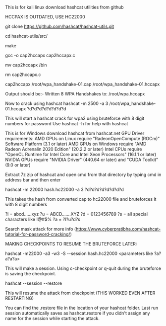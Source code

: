 This is for kali linux
download hashcat utilities from github

HCCPAX IS OUTDATED, USE HC22000

git clone https://github.com/hashcat/hashcat-utils.git

cd hashcat-utils/src/

make

gcc -o cap2hccapx cap2hccapx.c

mv cap2hccapx /bin

rm cap2hccapx.c

cap2hccapx /root/wpa_handshake-01.cap /root/wpa_handshake-01.hccapx

Output should be:-
Written 8 WPA Handshakes to: /root/wpa.hccapx

Now to crack using hashcat
hashcat -m 2500 -a 3 /root/wpa_handshake-01.hccapx ?d?d?d?d?d?d?d?d

This will start a hashcat crack for wpa2 using bruteforce with 8 digit numbers for password
Use hashcat -h for help with hashcat


This is for Windows
download hashcat from hashcat.net
GPU Driver requirements:
AMD GPUs on Linux require "RadeonOpenCompute (ROCm)" Software Platform (3.1 or later)
AMD GPUs on Windows require "AMD Radeon Adrenalin 2020 Edition" (20.2.2 or later)
Intel CPUs require "OpenCL Runtime for Intel Core and Intel Xeon Processors" (16.1.1 or later)
NVIDIA GPUs require "NVIDIA Driver" (440.64 or later) and "CUDA Toolkit" (9.0 or later)

Extract 7z zip of hashcat and open cmd from that directory by typing cmd in address bar and then enter

hashcat -m 22000 hash.hc22000 -a 3 ?d?d?d?d?d?d?d?d

This takes the hash from converted cap to hc22000 file and bruteforces it with 8 digit numbers

?l = abcd......xyz
?u = ABCD.......XYZ
?d = 0123456789
?s = all special characters like !@#$%
?a = ?l?u?d?s

Search mask attack for more info (https://www.cyberpratibha.com/hashcat-tutorial-for-password-cracking/)

MAKING CHECKPOINTS TO RESUME THE BRUTEFORCE LATER:

hashcat -m22000 -a3 -w3 -S --session <name> hash.hc22000 <parameters like ?a?a?a?a>

This will make a session. Using c-checkpoint or q-quit during the bruteforce is saving the checkpoint.

hashcat --session <name> --restore

This will resume the attack from checkpoint (THIS WORKED EVEN AFTER RESTARTING)

You can find the <name>.restore file in the location of your hashcat folder.
Last run session automatically saves as hashcat.restore if you didn't assign any name for the session while starting the attack.